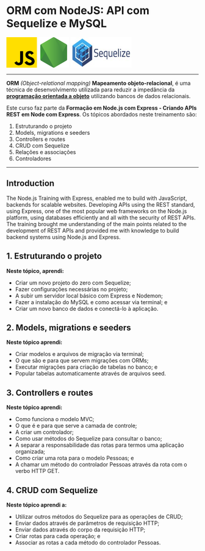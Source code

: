 # ORM com NodeJS: API com Sequelize e MySQL

<img src="/logos/JavaScript.png" alt="Logo JavaScript" width="80" height="80"> <img src="/logos/node-js.png" alt="Logo NodeJS" width="80" height="80"> <img src="/logos/Sequelize.jpg" alt="Logo Sequelize" width="160" height="80">

*****

**ORM** *(Object-relational mapping)* **Mapeamento objeto-relacional**, é uma técnica de desenvolvimento utilizada para reduzir a impedância da **[programação orientada a objeto](https://pt.wikipedia.org/wiki/Orienta%C3%A7%C3%A3o_a_objetos)** utilizando bancos de dados relacionais. 

Este curso faz parte da **Formação em Node.js com Express - Criando APIs REST em Node com Express**. Os tópicos abordados neste treinamento são:
1. Estruturando o projeto
2. Models, migrations e seeders
3. Controllers e routes
4. CRUD com Sequelize
5. Relações e associações
6. Controladores

*****

## Introduction
The Node.js Training with Express, enabled me to build with JavaScript, backends for scalable websites. Developing APIs using the REST standard, using Express, one of the most popular web frameworks on the Node.js platform, using databases efficiently and all with the security of REST APIs.
The training brought me understanding of the main points related to the development of REST APIs and provided me with knowledge to build backend systems using Node.js and Express.

## 1. Estruturando o projeto
**Neste tópico, aprendi:**
* Criar um novo projeto do zero com Sequelize;
* Fazer configurações necessárias no projeto;
* A subir um servidor local básico com Express e Nodemon;
* Fazer a instalação do MySQL e como acessar via terminal; e
* Criar um novo banco de dados e conectá-lo à aplicação.

## 2. Models, migrations e seeders
**Neste tópico aprendi:**
* Criar modelos e arquivos de migração via terminal;
* O que são e para que servem migrações com ORMs;
* Executar migrações para criação de tabelas no banco; e
* Popular tabelas automaticamente através de arquivos seed.

## 3. Controllers e routes
**Neste tópico aprendi:**
* Como funciona o modelo MVC;
* O que é e para que serve a camada de controle;
* A criar um controlador;
* Como usar métodos do Sequelize para consultar o banco;
* A separar a responsabilidade das rotas para termos uma aplicação organizada;
* Como criar uma rota para o modelo Pessoas; e
* A chamar um método do controlador Pessoas através da rota com o verbo HTTP GET.

## 4. CRUD com Sequelize
**Neste tópico aprendi a:**
* Utilizar outros métodos do Sequelize para as operações de CRUD;
* Enviar dados através de parâmetros de requisição HTTP;
* Enviar dados através do corpo da requisição HTTP;
* Criar rotas para cada operação; e
* Associar as rotas a cada método do controlador Pessoas.
